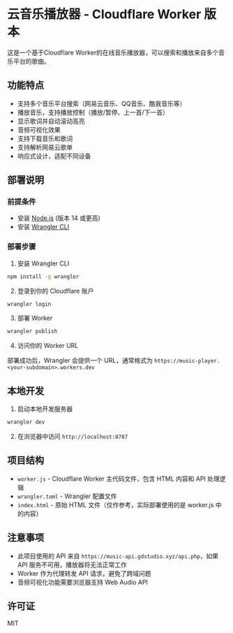 # 云音乐播放器 - Cloudflare Worker 版本

这是一个基于Cloudflare Worker的在线音乐播放器，可以搜索和播放来自多个音乐平台的歌曲。

## 功能特点

- 支持多个音乐平台搜索（网易云音乐、QQ音乐、酷我音乐等）
- 播放音乐，支持播放控制（播放/暂停、上一首/下一首）
- 显示歌词并自动滚动高亮
- 音频可视化效果
- 支持下载音乐和歌词
- 支持解析网易云歌单
- 响应式设计，适配不同设备

## 部署说明

### 前提条件

- 安装 [Node.js](https://nodejs.org/) (版本 14 或更高)
- 安装 [Wrangler CLI](https://developers.cloudflare.com/workers/wrangler/install-and-update/)

### 部署步骤

1. 安装 Wrangler CLI

```bash
npm install -g wrangler
```

2. 登录到你的 Cloudflare 账户

```bash
wrangler login
```

3. 部署 Worker

```bash
wrangler publish
```

4. 访问你的 Worker URL

部署成功后，Wrangler 会提供一个 URL，通常格式为 `https://music-player.<your-subdomain>.workers.dev`

## 本地开发

1. 启动本地开发服务器

```bash
wrangler dev
```

2. 在浏览器中访问 `http://localhost:8787`

## 项目结构

- `worker.js` - Cloudflare Worker 主代码文件，包含 HTML 内容和 API 处理逻辑
- `wrangler.toml` - Wrangler 配置文件
- `index.html` - 原始 HTML 文件（仅作参考，实际部署使用的是 worker.js 中的内容）

## 注意事项

- 此项目使用的 API 来自 `https://music-api.gdstudio.xyz/api.php`，如果 API 服务不可用，播放器将无法正常工作
- Worker 作为代理转发 API 请求，避免了跨域问题
- 音频可视化功能需要浏览器支持 Web Audio API

## 许可证

MIT